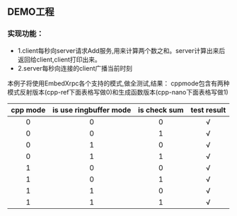 ## DEMO工程
### 实现功能：
- 1.client每秒向server请求Add服务,用来计算两个数之和。server计算出来后返回给client,client打印出来。
- 2.server每秒向连接的client广播当前时刻

本例子将使用EmbedXrpc各个支持的模式,做全测试,结果：
cppmode包含有两种模式反射版本(cpp-ref下面表格写做0)和生成函数版本(cpp-nano下面表格写做1)

| cpp mode  | is use ringbuffer mode   |  is check sum  | test result  |
| :------------: | :------------: | :------------: | :------------: |
| 0  | 0  | 0  | √  |
| 0  | 0  | 1  | √  |
| 0  | 1  | 0  | √  |
| 0  | 1  | 1  | √  |
| 1  | 0  | 0  | √  |
| 1  | 0  | 1  | √  |
| 1  | 1  | 0  | √  |
| 1  | 1  | 1  | √  |




